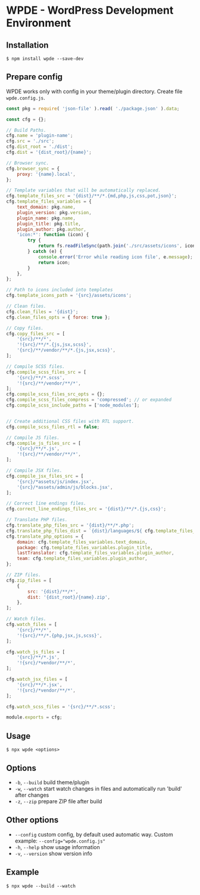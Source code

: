 # WPDE - WordPress Development Environment

## Installation

```$ npm install wpde --save-dev```

## Prepare config

WPDE works only with config in your theme/plugin directory. Create file `wpde.config.js`.

```javascript
const pkg = require( 'json-file' ).read( './package.json' ).data;

const cfg = {};

// Build Paths.
cfg.name = 'plugin-name';
cfg.src = './src';
cfg.dist_root = './dist';
cfg.dist = '{dist_root}/{name}';

// Browser sync.
cfg.browser_sync = {
    proxy: '{name}.local',
};

// Template variables that will be automatically replaced.
cfg.template_files_src = '{dist}/**/*.{md,php,js,css,pot,json}';
cfg.template_files_variables = {
    text_domain: pkg.name,
    plugin_version: pkg.version,
    plugin_name: pkg.name,
    plugin_title: pkg.title,
    plugin_author: pkg.author,
    'icon:*': function (icon) {
        try {
            return fs.readFileSync(path.join('./src/assets/icons', icon));
        } catch (e) {
            console.error('Error while reading icon file', e.message);
            return icon;
        }
    },
};

// Path to icons included into templates
cfg.template_icons_path = '{src}/assets/icons';

// Clean files.
cfg.clean_files = '{dist}';
cfg.clean_files_opts = { force: true };

// Copy files.
cfg.copy_files_src = [
    '{src}/**/*',
    '!{src}/**/*.{js,jsx,scss}',
    '{src}/**/vendor/**/*.{js,jsx,scss}',
];

// Compile SCSS files.
cfg.compile_scss_files_src = [
    '{src}/**/*.scss',
    '!{src}/**/vendor/**/*',
];
cfg.compile_scss_files_src_opts = {};
cfg.compile_scss_files_compress = 'compressed'; // or expanded
cfg.compile_scss_include_paths = ['node_modules'];


// Create additional CSS files with RTL support.
cfg.compile_scss_files_rtl = false;

// Compile JS files.
cfg.compile_js_files_src = [
    '{src}/**/*.js',
    '!{src}/**/vendor/**/*',
];

// Compile JSX files.
cfg.compile_jsx_files_src = [
    '{src}/*assets/js/index.jsx',
    '{src}/*assets/admin/js/blocks.jsx',
];

// Correct line endings files.
cfg.correct_line_endings_files_src = '{dist}/**/*.{js,css}';

// Translate PHP files.
cfg.translate_php_files_src = '{dist}/**/*.php';
cfg.translate_php_files_dist = `{dist}/languages/${ cfg.template_files_variables.plugin_name }.pot`;
cfg.translate_php_options = {
    domain: cfg.template_files_variables.text_domain,
    package: cfg.template_files_variables.plugin_title,
    lastTranslator: cfg.template_files_variables.plugin_author,
    team: cfg.template_files_variables.plugin_author,
};

// ZIP files.
cfg.zip_files = [
    {
        src: '{dist}/**/*',
        dist: '{dist_root}/{name}.zip',
    },
];

// Watch files.
cfg.watch_files = [
    '{src}/**/*',
    '!{src}/**/*.{php,jsx,js,scss}',
];

cfg.watch_js_files = [
    '{src}/**/*.js',
    '!{src}/*vendor/**/*',
];

cfg.watch_jsx_files = [
    '{src}/**/*.jsx',
    '!{src}/*vendor/**/*',
];

cfg.watch_scss_files = '{src}/**/*.scss';

module.exports = cfg;
```

## Usage

```$ npx wpde <options>```

## Options

- `-b`, `--build`     build theme/plugin
- `-w`, `--watch`     start watch changes in files and automatically run 'build' after changes
- `-z`, `--zip`       prepare ZIP file after build

## Other options

- `--config`          custom config, by default used automatic way. Custom example: `--config="wpde.config.js"`
- `-h`, `--help`      show usage information
- `-v`, `--version`   show version info

## Example

```$ npx wpde --build --watch```

